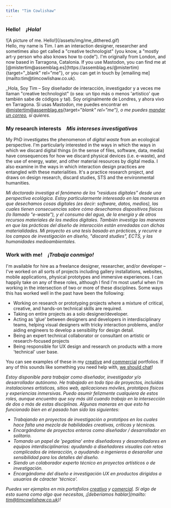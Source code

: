 ```yaml
---
title: "Tim Cowlishaw"
---
```


### Hello!&emsp;_¡Hola!_

<div class="homepage-layout">
<div>
![A picture of me. Hello!](/assets/img/me_dithered.gif)
</div>
<div>
Hello, my name is Tim. I am an interaction designer, researcher and sometimes also get called a "creative technologist" (you know, a "mostly art-y person who also knows how to code"). I'm originally from London, and now based in Tarragona, Catalonia. If you use Mastodon, you can find me at [@mistertim@assemblag.es](https://assemblag.es/@mistertim){target="_blank" rel="me"}, or you can get in touch by [emailing me](mailto:tim@timcowlishaw.co.uk).


_Hola, Soy Tim – Soy diseñador de interacción, investigador y a veces me llaman "creative technologist" (o sea: un tipo más o menos 'artistico' que también sabe de códigos y tal). Soy originalmente de Londres, y ahora vivo en Tarragona. Si usas Mastodon, me puedes encontrar en [@mistertim@assemblag.es](https://assemblag.es/@mistertim){target="_blank" rel="me"}, o me puedes [mandar un correo](mailto:tim@timcowlishaw.co.uk), si quieres._


</div>
</div>

### <span class="line">My research interests</span>&emsp;<span class="line">_Mis intereses investigativos_</span>

My PhD investigates the phenomenon of _digital waste_ from an ecological perspective. I'm particularly interested in the ways in which the ways in which we discard digital things (in the sense of files, software, data, media) have consequences for how we discard physical devices (i.e. e-waste), and the use of energy, water, and other material resources by digital media. I also examine in the ways in which interaction design practices are entangled with these materialities. It's a practice research project, and draws on design research, discard studies, STS and the environmental humanities.

_Mi doctorado investiga el fenómeno de los "residuos digitales" desde una perspectiva ecológica. Estoy particularmente interesado en las maneras en que desechamos cosas digitales (es decir: software, datos, medios), las cuales tienen consecuencias sobre cómo desechamos dispositivos físicos (lo llamado "e-waste"), y el consumo del agua, de la energía y de otros recursos materiales de los medios digitales. También investigo las maneras en que las prácticas del diseño de interacción están enredadas con dichas materialidades. Mi proyecto es una tesis basado en prácticas, y recurre a los campos de investigación en diseño, "discard studies", ECTS, y las humanidades medioambientales._



### <span class="line">Work with me!</span>&emsp;<span class="line">_¡Trabaja conmigo!_</span>

I'm available for hire as a freelance designer, researcher, and/or developer –  I've worked on all sorts of projects including gallery installations, websites, mobile applications, physical prototypes and immersive experiences. I can happily take on any of these roles, although I find I'm most useful when I'm working in the intersection of two or more of these disciplines. Some ways this has worked well in the past have been the following:

* Working on research or prototyping projects where a mixture of critical, creative, and hands-on technical skills are required.
* Taking on entire projects as a solo designer/developer.
* Acting as 'glue' between designers and developers in interdisciplinary teams, helping visual designers with tricky interaction problems, and/or aiding engineers to develop a sensibility for design detail.
* Being an expert technical collaborator or consultant on artistic or research-focused projects
* Being responsible for UX design and research on products with a more 'technical' user base.

You can see examples of these in my [creative](/creative.html) and [commercial](/commercial.html) portfolios. If any of this sounds like something you need help with, [we should chat](mailto:tim@timcowlishaw.co.uk)!

_Estoy disponible para trabajar como diseñador, investigador y/o desarrollador autónomo. He trabajado en todo tipo de proyectos, incluidas instalaciones artísticas, sitios web, aplicaciones móviles, prototipos físicos y experiencias inmersivas. Puedo asumir felizmente cualquiera de estos roles, aunque encuentro que soy más útil cuando trabajo en la intersección de dos o más de estas disciplinas. Algunas maneras en que esto ha funcionado bien en el pasado han sido las siguientes:_

* _Trabajando en proyectos de investigación o prototipos en los cuales hace falta una mezcla de habilidades creativas, críticas y técnicas._
* _Encargándome de proyectos enteros como diseñador / desarrollador en solitario._
* _Tomando un papel de 'pegatina' entre diseñadores y desarrolladores en equipos interdisciplinarios: ayudando a diseñadores visuales con retos complicados de interacción, o ayudando a ingenieros a desarollar una sensibilidad para los detalles del diseño._
* _Siendo un colaborador experto técnico en proyectos artísticos o de investigación._
* _Encargándome del diseño e investigación UX en productos dirigidos a usuarios de cáracter 'técnico'._

 _Puedes ver ejemplos en mis portafolios [creativo](/creative.html) y [comercial](commercial.html). Si algo de esto suena como algo que necesitas, ¡[deberíamos hablar](mailto: tim@timcowlishaw.co.uk)!_
